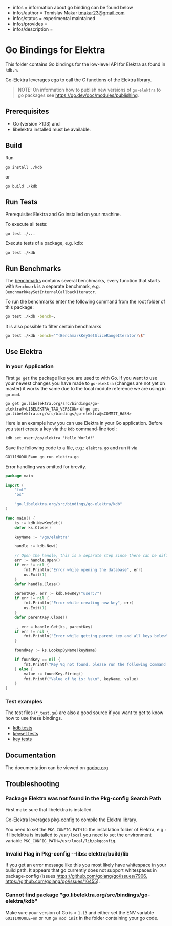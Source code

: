 - infos = information about go binding can be found below
- infos/author = Tomislav Makar <tmakar23@gmail.com>
- infos/status = experimental maintained
- infos/provides =
- infos/description =

# Go Bindings for Elektra

This folder contains Go bindings for the low-level API for Elektra as found in `kdb.h`.

Go-Elektra leverages [cgo](https://golang.org/cmd/cgo/) to call the C functions of the Elektra library.

> NOTE: On information how to publish new versions of `go-elektra` to go packages see https://go.dev/doc/modules/publishing.

## Prerequisites

- Go (version >1.13) and
- libelektra installed must be available.

## Build

Run

`go install ./kdb`

or

`go build ./kdb`

## Run Tests

Prerequisite: Elektra and Go installed on your machine.

To execute all tests:

`go test ./...`

Execute tests of a package, e.g. kdb:

`go test ./kdb`

## Run Benchmarks

The [benchmarks](kdb/benchmark_test.go) contains several benchmarks, every function that starts with `Benchmark` is a separate benchmark,
e.g. `BenchmarkKeySetInternalCallbackIterator`.

To run the benchmarks enter the following command from the root folder of this package:

```sh
go test ./kdb -bench=.
```

It is also possible to filter certain benchmarks

```sh
go test ./kdb -bench="^(BenchmarkKeySetSliceRangeIterator)\$"
```

## Use Elektra

### In your Application

First `go get` the package like you are used to with Go. If you want to use your newest changes you have made to `go-elektra` (changes are not yet on master) it works the same due to the local module reference we are using in `go.mod`.

`go get go.libelektra.org/src/bindings/go-elektra@<LIBELEKTRA_TAG_VERSION>` or
`go get go.libelektra.org/src/bindings/go-elektra@<COMMIT_HASH>`

Here is an example how you can use Elektra in your Go application.
Before you start create a key via the `kdb` command-line tool:

`kdb set user:/go/elektra 'Hello World!'`

Save the following code to a file, e.g.: `elektra.go` and run it via

`GO111MODULE=on go run elektra.go`

Error handling was omitted for brevity.

```go
package main

import (
	"fmt"
	"os"

	"go.libelektra.org/src/bindings/go-elektra/kdb"
)

func main() {
	ks := kdb.NewKeySet()
	defer ks.Close()

	keyName := "/go/elektra"

	handle := kdb.New()

	// Open the handle, this is a separate step since there can be different implementations of the KDB interface.
	err := handle.Open()
	if err != nil {
		fmt.Println("Error while opening the database", err)
		os.Exit(1)
	}
	defer handle.Close()

	parentKey, err := kdb.NewKey("user:/")
	if err != nil {
		fmt.Println("Error while creating new key", err)
		os.Exit(1)
	}
	defer parentKey.Close()

	_, err = handle.Get(ks, parentKey)
	if err != nil {
		fmt.Println("Error while getting parent key and all keys below", err)
	}

	foundKey := ks.LookupByName(keyName)

	if foundKey == nil {
		fmt.Printf("Key %q not found, please run the following command to create it:\nkdb set user:/go/elektra 'Hello World!'\n", keyName)
	} else {
		value := foundKey.String()
		fmt.Printf("Value of %q is: %s\n", keyName, value)
	}
}
```

### Test examples

The test files (`*_test.go`) are also a good source if you want to get to know how to use these bindings.

- [kdb tests](kdb/kdb_test.go)
- [keyset tests](kdb/keyset_test.go)
- [key tests](kdb/key_test.go)

## Documentation

The documentation can be viewed on [godoc.org](https://godoc.org/go.libelektra.org/src/bindings/go-elektra/kdb).

## Troubleshooting

### Package Elektra was not found in the Pkg-config Search Path

First make sure that libelektra is installed.

Go-Elektra leverages [pkg-config](https://www.freedesktop.org/wiki/Software/pkg-config/)
to compile the Elektra library.

You need to set the `PKG_CONFIG_PATH` to the installation folder of Elektra, e.g.: if libelektra is installed to `/usr/local` you need to
set the environment variable `PKG_CONFIG_PATH=/usr/local/lib/pkgconfig`.

### Invalid Flag in Pkg-config --libs: elektra/build/lib

If you get an error message like this you most likely have whitespace in your build path.
It appears that go currently does not support whitespaces in package-config (issues https://github.com/golang/go/issues/7906,
https://github.com/golang/go/issues/16455).

### Cannot find package "go.libelektra.org/src/bindings/go-elektra/kdb"

Make sure your version of Go is > `1.13` and either set the ENV variable `GO111MODULE=on` or run `go mod init` in the folder containing
your go code.
